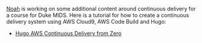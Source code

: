 [Noah](noahgift.com) is working on some additional content around continuous delivery for a course for Duke MIDS. Here is a tutorial for how to create a continuous delivery system using AWS Cloud9, AWS Code Build and Hugo:

* [Hugo AWS Continuous Delivery from Zero](https://noahgift.github.io/cloud-data-analysis-at-scale/topics/continuous-delivery)
